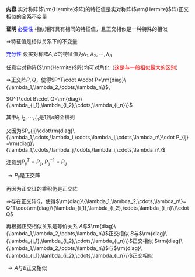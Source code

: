 **内容**
实对称阵($\rm{Hermite}$阵)的特征值是实对称阵($\rm{Hermite}$阵)正交相似的全系不变量

**证明**
<font color=blue>必要性</font>
相似矩阵具有相同的特征值，且正交相似是一种特殊的相似

$\Rightarrow$特征值是相似关系下的不变量

<font color=blue>充分性</font>
设实对称阵$A,B$的特征值为$\lambda_1,\lambda_2,\cdots,\lambda_n$

任意实对称阵($\rm{Hermite}$阵)均可对角化（<font color=red>这是与一般相似最大的区别</font>）

$\Rightarrow$正交阵$P,Q$，使得$P^T\cdot A\cdot P=\rm{diag}\{\lambda_1,\lambda_2,\cdots,\lambda_n\}$，

$Q^T\cdot B\cdot Q=\rm{diag}\{\lambda_{i_1},\lambda_{i_2},\cdots,\lambda_{i_n}\}$

其中$i_1,i_2,\cdots,i_n$是1到$n$的全排列

又因为$P_{ij}\cdot\rm{diag}\{\lambda_1,\cdots,\lambda_i,\cdots,\lambda_j,\cdots,\lambda_n\}\cdot P_{ij}
=\rm{diag}\{\lambda_1,\cdots,\lambda_j,\cdots,\lambda_i,\cdots,\lambda_n\}$

注意到$P_{ij}^T=P_{ij},\ P_{ij}^{-1}=P_{ij}$

$\Rightarrow P_{ij}$是正交阵

再因为正交证的乘积仍是正交阵

$\Rightarrow$存在正交阵$Q$，使得$\rm{diag}\{\lambda_1,\lambda_2,\cdots,\lambda_n\}=
Q^T\cdot\rm{diag}\{\lambda_{i_1},\lambda_{i_2},\cdots,\lambda_{i_n}\}\cdot Q$

再根据正交相似关系是等价关系
$A$与$\rm{diag}\{\lambda_1,\lambda_2,\cdots,\lambda_n\}$正交相似
$B$与$\rm{diag}\{\lambda_{i_1},\lambda_{i_2},\cdots,\lambda_{i_n}\}$正交相似
$\rm{diag}\{\lambda_1,\lambda_2,\cdots,\lambda_n\}$与$\rm{diag}\{\lambda_{i_1},\lambda_{i_2},\cdots,\lambda_{i_n}\}$正交相似

$\Rightarrow A$与$B$正交相似
